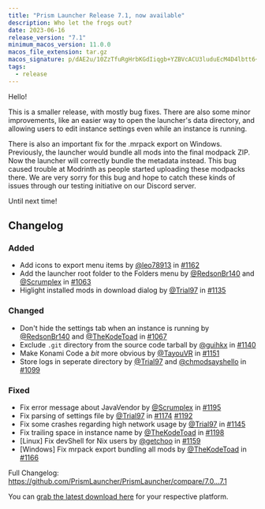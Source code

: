 ```yaml
---
title: "Prism Launcher Release 7.1, now available"
description: Who let the frogs out?
date: 2023-06-16
release_version: "7.1"
minimum_macos_version: 11.0.0
macos_file_extension: tar.gz
macos_signature: p/dAE2u/10ZzTfuRgHrbKGdIiqgb+YZBVcACU3luduEcM4D4lbtt6+0otqN4HpqaXMZAV9P0CscxtBEn21tTCA==
tags:
  - release
---
```


Hello!

This is a smaller release, with mostly bug fixes. There are also some minor improvements, like an easier way to open the launcher's data directory, and allowing users to edit instance settings even while an instance is running.

There is also an important fix for the .mrpack export on Windows. Previously, the launcher would bundle all mods into the final modpack ZIP. Now the launcher will correctly bundle the metadata instead. This bug caused trouble at Modrinth as people started uploading these modpacks there. We are very sorry for this bug and hope to catch these kinds of issues through our testing initiative on our Discord server.

Until next time!

## Changelog

### Added

- Add icons to export menu items by [@leo78913](https://github.com/leo78913) in [#1162](https://github.com/PrismLauncher/PrismLauncher/pull/1162)
- Add the launcher root folder to the Folders menu by [@RedsonBr140](https://github.com/RedsonBr140) and [@Scrumplex](https://github.com/Scrumplex) in [#1063](https://github.com/PrismLauncher/PrismLauncher/pull/1063)
- Higlight installed mods in download dialog by [@Trial97](https://github.com/Trial97) in [#1135](https://github.com/PrismLauncher/PrismLauncher/pull/1135)

### Changed

- Don't hide the settings tab when an instance is running by [@RedsonBr140](https://github.com/RedsonBr140) and [@TheKodeToad](https://github.com/TheKodeToad) in [#1067](https://github.com/PrismLauncher/PrismLauncher/pull/1067)
- Exclude `.git` directory from the source code tarball by [@guihkx](https://github.com/guihkx) in [#1140](https://github.com/PrismLauncher/PrismLauncher/pull/1140)
- Make Konami Code a _bit_ more obvious by [@TayouVR](https://github.com/TayouVR) in [#1151](https://github.com/PrismLauncher/PrismLauncher/pull/1151)
- Store logs in seperate directory by [@Trial97](https://github.com/Trial97) and [@chmodsayshello](https://github.com/chmodsayshello) in [#1099](https://github.com/PrismLauncher/PrismLauncher/pull/1099)

### Fixed

- Fix error message about JavaVendor by [@Scrumplex](https://github.com/Scrumplex) in [#1195](https://github.com/PrismLauncher/PrismLauncher/pull/1195)
- Fix parsing of settings file by [@Trial97](https://github.com/Trial97) in [#1174](https://github.com/PrismLauncher/PrismLauncher/pull/1174) [#1192](https://github.com/PrismLauncher/PrismLauncher/pull/1192)
- Fix some crashes regarding high network usage by [@Trial97](https://github.com/Trial97) in [#1145](https://github.com/PrismLauncher/PrismLauncher/pull/1145)
- Fix trailing space in instance name by [@TheKodeToad](https://github.com/TheKodeToad) in [#1198](https://github.com/PrismLauncher/PrismLauncher/pull/1198)
- [Linux] Fix devShell for Nix users by [@getchoo](https://github.com/getchoo) in [#1159](https://github.com/PrismLauncher/PrismLauncher/pull/1159)
- [Windows] Fix mrpack export bundling all mods by [@TheKodeToad](https://github.com/TheKodeToad) in [#1166](https://github.com/PrismLauncher/PrismLauncher/pull/1166)

Full Changelog: <https://github.com/PrismLauncher/PrismLauncher/compare/7.0...7.1>

You can [grab the latest download here](https://prismlauncher.org/download/) for your respective platform.

